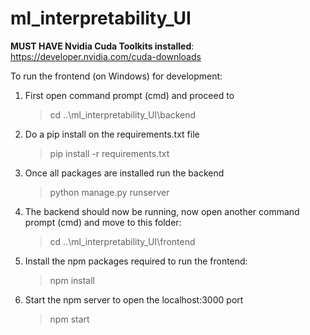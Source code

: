# ml_interpretability_UI

**MUST HAVE Nvidia Cuda Toolkits installed**:
https://developer.nvidia.com/cuda-downloads

To run the frontend (on Windows) for development:
1. First open command prompt (cmd) and proceed to
	> cd ..\ml_interpretability_UI\backend
2. Do a pip install on the requirements.txt file
	> pip install -r requirements.txt
3. Once all packages are installed run the backend
	> python manage.py runserver
4. The backend should now be running, now open another command prompt (cmd) and move to this folder:
	> cd ..\ml_interpretability_UI\frontend
5. Install the npm packages required to run the frontend:
	> npm install
6. Start the npm server to open the localhost:3000 port
	> npm start
